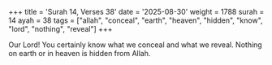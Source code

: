 +++
title = 'Surah 14, Verses 38'
date = '2025-08-30'
weight = 1788
surah = 14
ayah = 38
tags = ["allah", "conceal", "earth", "heaven", "hidden", "know", "lord", "nothing", "reveal"]
+++

Our Lord! You certainly know what we conceal and what we reveal. Nothing on earth or in heaven is hidden from Allah.
